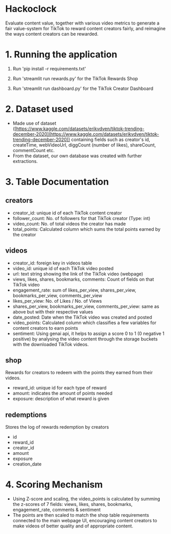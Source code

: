 # Hackoclock

Evaluate content value, together with various video metrics to generate a fair value-system for TikTok to reward content creators fairly, and reimagine the ways content creators can be rewarded. 

# 1. Running the application

1. Run 'pip install -r requirements.txt'

2. Run 'streamlit run rewards.py' for the TikTok Rewards Shop

3. Run 'streamlit run dashboard.py' for the TikTok Creator Dashboard

# 2. Dataset used
- Made use of dataset ([https://www.kaggle.com/datasets/erikvdven/tiktok-trending-december-2020](https://www.kaggle.com/datasets/erikvdven/tiktok-trending-december-2020)) containing fields such as creator's id, createTime, webVideoUrl, diggCount (number of likes), shareCount, commentCount etc.
- From the dataset, our own database was created with further extractions.

# 3. Table Documentation
## creators
- creator_id: unique id of each TikTok content creator
- follower_count: No. of followers for that TikTok creator (Type: int)
- video_count: No. of total videos the creator has made
- total_points: Calculated column which sums the total points earned by the creator

## videos
- creator_id: foreign key in videos table 
- video_id: unique id of each TikTok video posted
- url: text string showing the link of the TikTok video (webpage)
- views, likes, shares, bookmarks, comments: Count of fields on that TikTok video
- engagement_rate: sum of likes_per_view, shares_per_view, bookmarks_per_view, comments_per_view
- likes_per_view: No. of Likes / No. of Views
- shares_per_view, bookmarks_per_view, comments_per_view: same as above but with their respective values
- date_posted: Date when the TikTok video was created and posted
- video_points: Calculated column which classifies a few variables for content creators to earn points
- sentiment: Using genai api, it helps to assign a score 0 to 1 (0 negative 1 positive) by analysing the video content through the storage buckets with the downloaded TikTok videos.

## shop
Rewards for creators to redeem with the points they earned from their videos.
- reward_id: unique id for each type of reward
- amount: indicates the amount of points needed
- exposure: description of what reward is given

## redemptions
Stores the log of rewards redemption by creators
- id
- reward_id
- creator_id
- amount
- exposure
- creation_date

# 4. Scoring Mechanism
- Using Z-score and scaling, the video_points is calculated by summing the z-scores of 7 fields: views, likes, shares, bookmarks, engagement_rate, comments & sentiment
- The points are then scaled to match the shop table requirements connected to the main webpage UI, encouraging content creators to make videos of better quality and of appropriate content.



